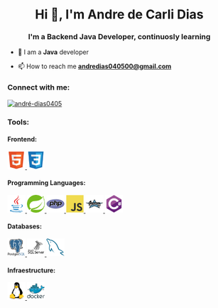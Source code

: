 <h1 align="center">Hi 👋, I'm Andre de Carli Dias</h1>
<h3 align="center">I'm a Backend Java Developer, continuosly learning</h3>

- 🌱 I am a **Java** developer

- 📫 How to reach me **andredias040500@gmail.com**


<h3 align="left">Connect with me:</h3>
<p align="left">
    <a href="https://linkedin.com/in/andré-dias0405" target="blank">
        <img align="center" src="https://raw.githubusercontent.com/rahuldkjain/github-profile-readme-generator/master/src/images/icons/Social/linked-in-alt.svg" alt="andré-dias0405" height="30" width="40" />
    </a>
</p>

<h3 align="left">Tools:</h3>
<p align="left"> 
    <h4>Frontend:</h4>
        <a href="https://www.w3.org/html/" target="_blank" rel="noreferrer"> 
            <img src="https://raw.githubusercontent.com/devicons/devicon/master/icons/html5/html5-original.svg" alt="html" width="40" height="40"/> 
        </a>
        <a href="https://www.w3.org/Style/CSS/Overview.en.html" target="_blank" rel="noreferrer"> 
            <img src="https://raw.githubusercontent.com/devicons/devicon/master/icons/css3/css3-original.svg" alt="css" width="40" height="40"/> 
        </a>
    <h4>Programming Languages:</h4>
    <a href="https://www.java.com" target="_blank" rel="noreferrer"> 
        <img src="https://raw.githubusercontent.com/devicons/devicon/master/icons/java/java-original.svg" alt="java" width="40" height="40"/> 
    </a>
        <a href="https://spring.io/projects/spring-boot">
        <img src="https://raw.githubusercontent.com/devicons/devicon/master/icons/spring/spring-original.svg" alt="spring" width="40" height="40">
    </a>
        <a href="https://www.php.net/">
        <img src="https://raw.githubusercontent.com/devicons/devicon/master/icons/php/php-original.svg" alt="php" width="40" height="40">
    </a>
    <a href="https://developer.mozilla.org/pt-BR/docs/Web/JavaScript" target="_blank" rel="noreferrer"> 
            <img src="https://raw.githubusercontent.com/devicons/devicon/master/icons/javascript/javascript-original.svg" alt="javascript" width="40" height="40"/> 
    </a>
    <a href="https://groovy-lang.org/documentation.html" target="_blank" rel="noreferrer"> 
            <img src="https://raw.githubusercontent.com/devicons/devicon/master/icons/groovy/groovy-original.svg" alt="groovy" width="40" height="40"/> 
    </a>
    <a href="https://learn.microsoft.com/pt-br/dotnet/csharp/" target="_blank" rel="noreferrer"> 
            <img src="https://raw.githubusercontent.com/devicons/devicon/master/icons/csharp/csharp-original.svg" alt="csharp" width="40" height="40"/> 
    </a>
    <h4>Databases:</h4>
    <a href="https://www.postgresql.org" target="_blank" rel="noreferrer"> 
        <img src="https://raw.githubusercontent.com/devicons/devicon/master/icons/postgresql/postgresql-original-wordmark.svg" alt="postgresql" width="40" height="40"/>
    </a>
    <a href="https://www.microsoft.com/pt-br/sql-server" target="_blank" rel="noreferrer"> 
        <img src="https://raw.githubusercontent.com/devicons/devicon/master/icons/microsoftsqlserver/microsoftsqlserver-plain-wordmark.svg" alt="sqlserver" width="40" height="40"/>
    </a>
    <a href="https://www.mysql.com/" target="_blank" rel="noreferrer"> 
        <img src="https://raw.githubusercontent.com/devicons/devicon/master/icons/mysql/mysql-original.svg" alt="sqlserver" width="40" height="40"/>
    </a>
    <h4>Infraestructure: </h4>
    <a href="https://www.linux.org/" target="_blank" rel="noreferrer"> 
        <img src="https://raw.githubusercontent.com/devicons/devicon/master/icons/linux/linux-original.svg" alt="linux" width="40" height="40"/> 
    </a>    
    <a href="https://www.docker.com/" target="_blank" rel="noreferrer"> 
        <img src="https://raw.githubusercontent.com/devicons/devicon/master/icons/docker/docker-original-wordmark.svg" alt="linux" width="40" height="40"/> 
    </a>
</p>
